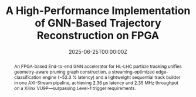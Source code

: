 ---
title: "A High-Performance Implementation of GNN-Based Trajectory Reconstruction on FPGA"
authors:
  - Yun-Chen Yang
  - Hao-Chun Liang
  - Bo-Cheng Lai
date: "2025-06-25T00:00:00Z"
publishDate: "2025-06-25T00:00:00Z"
doi: ""
publication_types: ["symposium-paper"]
publication: "2025 VLSI Design / CAD Symposium"
publication_short: ""
abstract: >
  An FPGA-based End-to-end GNN accelerator for HL-LHC particle tracking unifies geometry-aware pruning graph construction, a streaming-optimized edge-classification engine (−52.3 % latency) and a lightweight sequential track builder in one AXI-Stream pipeline, achieving 2.36 μs latency and 2.35 MHz throughput on a Xilinx VU9P—surpassing Level-1 trigger requirements.
summary: FPGA-accelerated GNN pipeline for HL-LHC exceeding latency and throughput requirements.
tags: [FPGA, Graph Neural Networks, High-Energy Physics]
featured: true
url_pdf: uploads/gnn_trajectory_reconstruction.pdf
url_code: ""
url_dataset: ""
url_poster: ""
url_project: ""
url_slides: ""
url_source: ""
url_video: ""
image:
  caption: "Architecture overview of HiGTR"
  focal_point: ""
  preview_only: false
projects: []
slides: ""
---